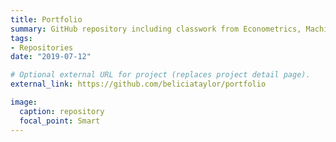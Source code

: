 ```yaml
---
title: Portfolio
summary: GitHub repository including classwork from Econometrics, Machine Learning, etc
tags:
- Repositories
date: "2019-07-12"

# Optional external URL for project (replaces project detail page).
external_link: https://github.com/beliciataylor/portfolio

image:
  caption: repository
  focal_point: Smart
---
```

